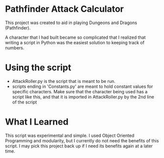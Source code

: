 # Pathfinder Attack Calculator
This project was created to aid in playing Dungeons and Dragons (Pathfinder).

A character that I had built became so complicated that I realized that writing a script in Python was the easiest solution to keeping track of numbers.

# Using the script
* AttackRoller.py is the script that is meant to be run.
* scripts ending in 'Constants.py' are meant to hold constant values for specific characters. Make sure that the character being used has a script like this, and that it is imported in AttackRoller.py by the 2nd line of the script

# What I Learned
This script was experimental and simple. I used Object Oriented Programming and modularity, but I currently do not need the benefits of this script. I may pick this project back up if I need its benefits again at a later time.
